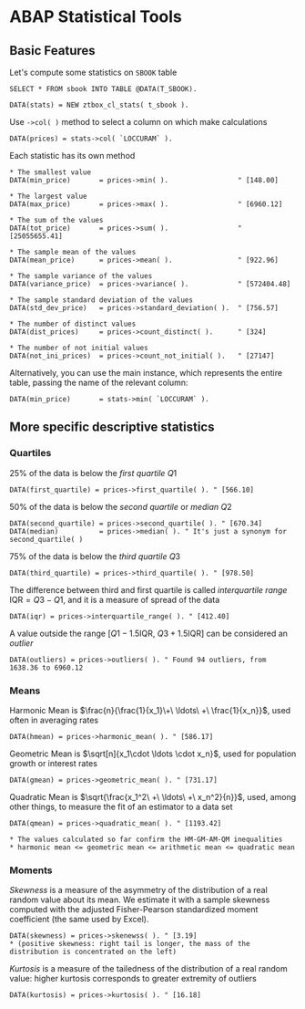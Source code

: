 # ABAP Statistical Tools

## Basic Features
Let's compute some statistics on `SBOOK` table
```abap
SELECT * FROM sbook INTO TABLE @DATA(T_SBOOK).

DATA(stats) = NEW ztbox_cl_stats( t_sbook ).
```

Use `->col( )` method to select a column on which make calculations

```abap
DATA(prices) = stats->col( `LOCCURAM` ).
```

Each statistic has its own method

```abap
* The smallest value
DATA(min_price)       = prices->min( ).                 " [148.00]

* The largest value
DATA(max_price)       = prices->max( ).                 " [6960.12]

* The sum of the values
DATA(tot_price)       = prices->sum( ).                 " [25055655.41]

* The sample mean of the values
DATA(mean_price)      = prices->mean( ).                " [922.96]

* The sample variance of the values
DATA(variance_price)  = prices->variance( ).            " [572404.48]

* The sample standard deviation of the values
DATA(std_dev_price)   = prices->standard_deviation( ).  " [756.57]

* The number of distinct values
DATA(dist_prices)     = prices->count_distinct( ).      " [324]

* The number of not initial values
DATA(not_ini_prices)  = prices->count_not_initial( ).   " [27147]
```

Alternatively, you can use the main instance, which represents the entire table, passing the name of the relevant column:

```abap
DATA(min_price)       = stats->min( `LOCCURAM` ).
```

## More specific descriptive statistics

### Quartiles
25% of the data is below the *first quartile* $Q1$

```abap
DATA(first_quartile) = prices->first_quartile( ). " [566.10]
```

50% of the data is below the *second quartile* or *median* $Q2$

```abap
DATA(second_quartile) = prices->second_quartile( ). " [670.34]
DATA(median)          = prices->median( ). " It's just a synonym for second_quartile( )
```

75% of the data is below the *third quartile* $Q3$

```abap
DATA(third_quartile) = prices->third_quartile( ). " [978.50]
```

The difference between third and first quartile is called *interquartile range* $\mathrm{IQR} = Q3 - Q1$, and it is a measure of spread of the data

```abap
DATA(iqr) = prices->interquartile_range( ). " [412.40]
```

A value outside the range $\left[Q1 - 1.5\mathrm{IQR},\ Q3 + 1.5\mathrm{IQR}\right]$ can be considered an *outlier*
```abap
DATA(outliers) = prices->outliers( ). " Found 94 outliers, from 1638.36 to 6960.12
```

### Means

Harmonic Mean is $\frac{n}{\frac{1}{x_1}\+\ \ldots\ +\ \frac{1}{x_n}}$, used often in averaging rates

```abap
DATA(hmean) = prices->harmonic_mean( ). " [586.17]
```

Geometric Mean is $\sqrt[n]{x_1\cdot \ldots \cdot x_n}$, used for population growth or interest rates

```abap
DATA(gmean) = prices->geometric_mean( ). " [731.17]
```

Quadratic Mean is $\sqrt{\frac{x_1^2\ +\ \ldots\ +\ x_n^2}{n}}$, used, among other things, to measure the fit of an estimator to a data set

```abap
DATA(qmean) = prices->quadratic_mean( ). " [1193.42]

* The values calculated so far confirm the HM-GM-AM-QM inequalities
* harmonic mean <= geometric mean <= arithmetic mean <= quadratic mean
```
 
### Moments

*Skewness* is a measure of the asymmetry of the distribution of a real random value about its mean. We estimate it with a sample skewness computed with the adjusted Fisher-Pearson standardized moment coefficient (the same used by Excel).

```abap
DATA(skewness) = prices->skenewss( ). " [3.19] 
* (positive skewness: right tail is longer, the mass of the distribution is concentrated on the left)
```

*Kurtosis* is a measure of the tailedness of the distribution of a real random value: higher kurtosis corresponds to greater extremity of outliers

```abap
DATA(kurtosis) = prices->kurtosis( ). " [16.18]
```

